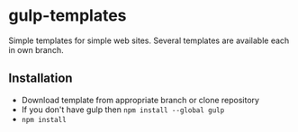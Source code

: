 # gulp-templates
Simple templates for simple web sites. Several templates are available each in own branch.

## Installation

* Download template from appropriate branch or clone repository
* If you don't have gulp then `npm install --global gulp`
* `npm install`

